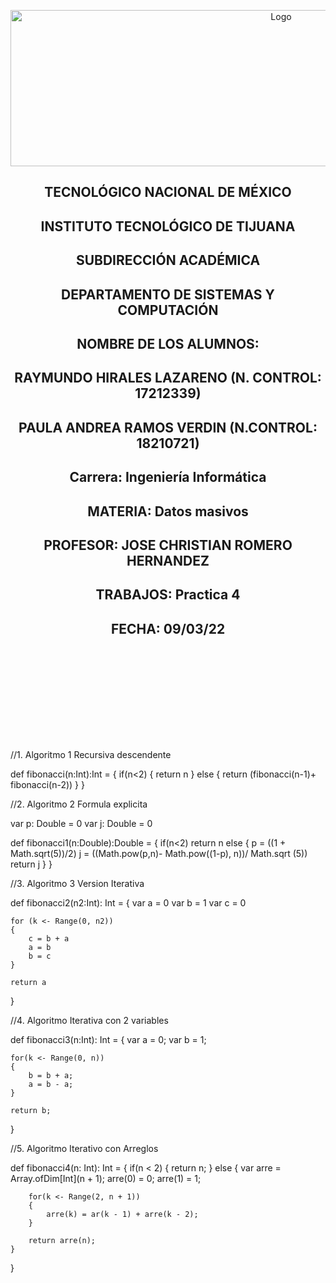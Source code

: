 
<p align="center">
    <img alt="Logo" src="https://www.tijuana.tecnm.mx/wp-content/uploads/2021/08/liston-de-logos-oficiales-educacion-tecnm-FEB-2021.jpg" width=850 height=250>
</p>

<H2><p align="Center">TECNOLÓGICO NACIONAL DE MÉXICO</p></H2>

<H2><p align="Center">INSTITUTO TECNOLÓGICO DE TIJUANA</p></H2>

<H2><p align="Center">SUBDIRECCIÓN ACADÉMICA</p></H2>

<H2><p align="Center">DEPARTAMENTO DE SISTEMAS Y COMPUTACIÓN</p></H2>

<H2><p align="Center">NOMBRE DE LOS ALUMNOS: </p></H2>

<H2><p align="Center">RAYMUNDO HIRALES LAZARENO (N. CONTROL: 17212339)</p></H2>

<H2><p align="Center">PAULA ANDREA RAMOS VERDIN (N.CONTROL: 18210721)</p></H2>

<H2><p align="Center">Carrera: Ingeniería Informática</p></H2>

<H2><p align="Center">MATERIA: Datos masivos</p></H2>

<H2><p align="Center">PROFESOR: JOSE CHRISTIAN ROMERO HERNANDEZ</p></H2>

<H2><p align="Center">TRABAJOS: Practica 4</p></H2>

<H2><p align="Center">FECHA: 09/03/22</p></H2>

<br>
<br>
<br>
<br>
<br>
<br>
<br>
<br>




###

//1. Algoritmo 1 Recursiva descendente

def fibonacci(n:Int):Int = 
{
    if(n<2)
    {
        return n
    }
    else
    {
        return (fibonacci(n-1)+ fibonacci(n-2))
    }
}

//2. Algoritmo 2 Formula explicita

var p: Double = 0
var j: Double = 0

def fibonacci1(n:Double):Double =
{
    if(n<2)
    return n
    else
    {
        p = ((1 + Math.sqrt(5))/2)
        j = ((Math.pow(p,n)- Math.pow((1-p), n))/ Math.sqrt (5))
        return j
    }
}

//3. Algoritmo 3 Version Iterativa

def fibonacci2(n2:Int): Int =
{
    var a = 0
    var b = 1
    var c = 0

    for (k <- Range(0, n2))
    {
        c = b + a
        a = b
        b = c 
    }

    return a
}

//4. Algoritmo Iterativa con 2 variables

def fibonacci3(n:Int): Int =
{
    var a = 0;
    var b = 1;

    for(k <- Range(0, n))
    {
        b = b + a;
        a = b - a;
    }

    return b;
}

//5. Algoritmo Iterativo con Arreglos 

def fibonacci4(n: Int): Int =
{
    if(n < 2)
    {
        return n;
    }
    else
    {
        var arre = Array.ofDim[Int](n + 1);
        arre(0) = 0;
        arre(1) = 1;

        for(k <- Range(2, n + 1))
        {
            arre(k) = ar(k - 1) + arre(k - 2);
        }
        
        return arre(n);
    }
}